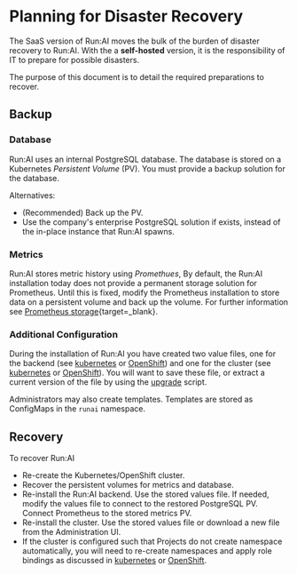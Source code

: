 
# Planning for Disaster Recovery

The SaaS version of Run:AI moves the bulk of the burden of disaster recovery to Run:AI. With the a __self-hosted__ version, it is the responsibility of IT to prepare for possible disasters. 

The purpose of this document is to detail the required preparations to recover.

## Backup 

### Database

Run:AI uses an internal PostgreSQL database. The database is stored on a Kubernetes _Persistent Volume_ (PV). You must provide a backup solution for the database. 

Alternatives:

* (Recommended) Back up the PV.
* Use the company's enterprise PostgreSQL solution if exists, instead of the in-place instance that Run:AI spawns.

### Metrics

Run:AI stores metric history using _Promethues_, By default, the Run:AI installation today does not provide a permanent storage solution for Prometheus. Until this is fixed, modify the Prometheus installation to store data on a persistent volume and back up the volume. For further information see [Prometheus storage](https://github.com/prometheus-operator/prometheus-operator/blob/master/Documentation/user-guides/storage.md){target=_blank}.


### Additional Configuration

During the installation of Run:AI you have created two value files, one for the backend (see [kubernetes](k8s/backend.md) or [OpenShift](ocp/backend.md)) and one for the cluster (see [kubernetes](k8s/cluster.md) or [OpenShift](ocp/cluster.md)). You will want to save these file, or extract a current version of the file by using the [upgrade](k8s/upgrade.md) script. 

Administrators may also create templates. Templates are stored as ConfigMaps in the `runai` namespace. 

## Recovery

To recover Run:AI

* Re-create the Kubernetes/OpenShift cluster.
* Recover the persistent volumes for metrics and database. 
* Re-install the Run:AI backend. Use the stored values file. If needed, modify the values file to connect to the restored PostgreSQL PV. Connect Prometheus to the stored metrics PV. 
* Re-install the cluster. Use the stored values file or download a new file from the Administration UI. 
* If the cluster is configured such that Projects do not create namespace automatically, you will need to re-create namespaces and apply role bindings as discussed in [kubernetes](k8s/project-management.md) or [OpenShift](ocp/project-management.md).






